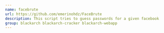 ```yaml
---
name: facebrute
url: https://github.com/emerinohdz/FaceBrute
description: This script tries to guess passwords for a given facebook account using a list of passwords (dictionary).
group: blackarch blackarch-cracker blackarch-webapp
---
```


